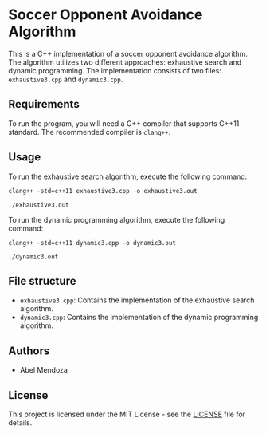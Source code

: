 # Soccer Opponent Avoidance Algorithm

This is a C++ implementation of a soccer opponent avoidance algorithm. The algorithm utilizes two different approaches: exhaustive search and dynamic programming. The implementation consists of two files: `exhaustive3.cpp` and `dynamic3.cpp`.

## Requirements

To run the program, you will need a C++ compiler that supports C++11 standard. The recommended compiler is `clang++`.

## Usage

To run the exhaustive search algorithm, execute the following command:

```
clang++ -std=c++11 exhaustive3.cpp -o exhaustive3.out
```

```
./exhaustive3.out
```


To run the dynamic programming algorithm, execute the following command:

```
clang++ -std=c++11 dynamic3.cpp -o dynamic3.out
```

```
./dynamic3.out
```

## File structure

* `exhaustive3.cpp`: Contains the implementation of the exhaustive search algorithm.
* `dynamic3.cpp`: Contains the implementation of the dynamic programming algorithm.

## Authors

* Abel Mendoza

## License

This project is licensed under the MIT License - see the [LICENSE](https://chat.openai.com/c/LICENSE) file for details.
